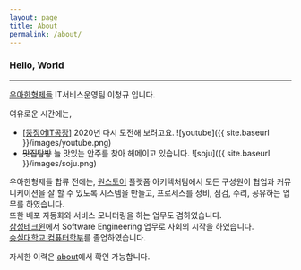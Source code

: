 ```yaml
---
layout: page
title: About
permalink: /about/
---
```

### Hello, World
---
[우아한형제들](https://www.woowahan.com/) IT서비스운영팀 이청규 입니다.  

여유로운 시간에는,  

* [[뚱징어IT공장]](https://www.youtube.com/channel/UC_MinTXO3V4mhbjV3nd32PA) 2020년 다시 도전해 보려고요. ![youtube]({{ site.baseurl }}/images/youtube.png)
* ~~맛집탐방~~ 늘 맛있는 안주를 찾아 헤메이고 있습니다. ![soju]({{ site.baseurl }}/images/soju.png)

우아한형제들 합류 전에는, [원스토어](https://www.onestorecorp.com/) 플랫폼 아키텍처팀에서 모든 구성원이 협업과 커뮤니케이션을 잘 할 수 있도록 시스템을 만들고, 프로세스를 정비, 점검, 수리, 공유하는 업무를 하였습니다.  
또한 배포 자동화와 서비스 모니터링을 하는 업무도 겸하였습니다.  
[삼성테크윈](https://www.hanwha-security.com/ko/)에서 Software Engineering 업무로 사회의 시작을 하였습니다.  
[숭실대학교 컴퓨터학부](http://cse.ssu.ac.kr/)를 졸업하였습니다.

자세한 이력은 [about](https://www.notion.so/leechungkyu/about-1f4404b241e94bd8bb3057b5729fa08b)에서 확인 가능합니다.
